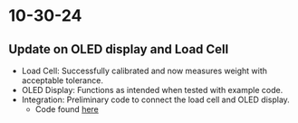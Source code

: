 # 10-30-24

## Update on OLED display and Load Cell
- Load Cell: Successfully calibrated and now measures weight with acceptable tolerance.
- OLED Display: Functions as intended when tested with example code.
- Integration: Preliminary code to connect the load cell and OLED display.
    - Code found [here](../software/ino/OLED_LoadCell_Code/Oled_LoadCell_Code.ino)